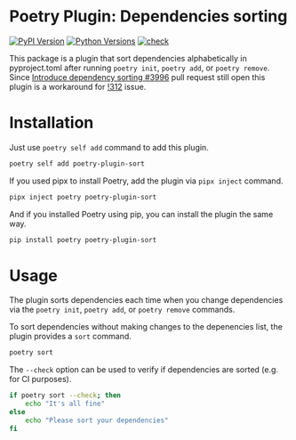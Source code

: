 # Poetry Plugin: Dependencies sorting

[![PyPI Version](https://img.shields.io/pypi/v/poetry-plugin-sort?label=PyPI)](https://pypi.org/project/poetry-plugin-sort/)
[![Python Versions](https://img.shields.io/pypi/pyversions/poetry-plugin-sort)](https://pypi.org/project/poetry-plugin-sort/)
[![check](https://github.com/andrei-shabanski/poetry-plugin-sort/actions/workflows/test.yml/badge.svg)](https://github.com/andrei-shabanski/poetry-plugin-sort/actions/workflows/test.yml)

This package is a plugin that sort dependencies alphabetically in pyproject.toml
after running `poetry init`, `poetry add`, or `poetry remove`.
Since [Introduce dependency sorting #3996](https://github.com/python-poetry/poetry/pull/3996) pull request still open
this plugin is a workaround for [!312](https://github.com/python-poetry/poetry/issues/312) issue.

# Installation

Just use `poetry self add` command to add this plugin.

```bash
poetry self add poetry-plugin-sort
```

If you used pipx to install Poetry, add the plugin via `pipx inject` command.

```bash
pipx inject poetry poetry-plugin-sort
```

And if you installed Poetry using pip, you can install the plugin the same way.

```bash
pip install poetry poetry-plugin-sort
```

# Usage

The plugin sorts dependencies each time when you change dependencies via the `poetry init`, `poetry add`, or
`poetry remove` commands.

To sort dependencies without making changes to the depenencies list, the plugin provides a  `sort` command.

```bash
poetry sort
```

The `--check` option can be used to verify if dependencies are sorted (e.g. for CI purposes).

```bash
if poetry sort --check; then
    echo "It's all fine"
else
    echo "Please sort your dependencies"
fi
```
